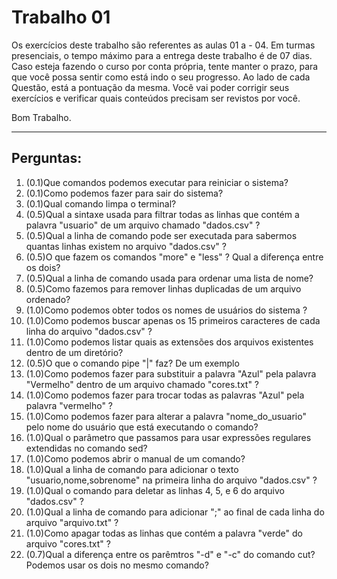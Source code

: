 # Trabalho 01

Os exercícios deste trabalho são referentes as aulas 01 a - 04. Em turmas presenciais, o tempo máximo para a entrega deste trabalho é de 07 dias. Caso esteja fazendo o curso por conta própria, tente manter o prazo, para que você possa sentir como está indo o seu progresso. Ao lado de cada Questão, está a pontuação da mesma. Você vai poder corrigir seus exercícios e verificar quais conteúdos precisam ser revistos por você.

Bom Trabalho.

---

## Perguntas:

1. (0.1)Que comandos podemos executar para reiniciar o sistema?
2. (0.1)Como podemos fazer para sair do sistema?
3. (0.1)Qual comando limpa o terminal?
4. (0.5)Qual a sintaxe usada para filtrar todas as linhas que contém a palavra "usuario" de um arquivo chamado "dados.csv" ?
5. (0.5)Qual a linha de comando pode ser executada para sabermos quantas linhas existem no arquivo "dados.csv" ?
6. (0.5)O que fazem os comandos "more" e "less" ? Qual a diferença entre os dois?
7. (0.5)Qual a linha de comando usada para ordenar uma lista de nome?
8. (0.5)Como fazemos para remover linhas duplicadas de um arquivo ordenado?
9. (1.0)Como podemos obter todos os nomes de usuários do sistema ?
10. (1.0)Como podemos buscar apenas os 15 primeiros caracteres de cada linha do arquivo "dados.csv" ?
11. (1.0)Como podemos listar quais as extensões dos arquivos existentes dentro de um diretório?
12. (0.5)O que o comando pipe "|" faz? De um exemplo
13. (1.0)Como podemos fazer para substituir a palavra "Azul" pela palavra "Vermelho" dentro de um arquivo chamado "cores.txt" ?
14. (1.0)Como podemos fazer para trocar todas as palavras "Azul" pela palavra "vermelho" ?
15. (1.0)Como podemos fazer para alterar a palavra "nome_do_usuario" pelo nome do usuário que está executando o comando?
16. (1.0)Qual o parâmetro que passamos para usar expressões regulares extendidas no comando sed?
17. (1.0)Como podemos abrir o manual de um comando?
18. (1.0)Qual a linha de comando para adicionar o texto "usuario,nome,sobrenome" na primeira linha do arquivo "dados.csv" ? 
19. (1.0)Qual o comando para deletar as linhas 4, 5, e 6 do arquivo "dados.csv" ?
20. (1.0)Qual a linha de comando para adicionar ";" ao final de cada linha do arquivo "arquivo.txt" ?
21. (1.0)Como apagar todas as linhas que contém a palavra "verde" do arquivo "cores.txt" ?
22. (0.7)Qual a diferença entre os parêmtros "-d" e "-c" do comando cut? Podemos usar os dois no mesmo comando?